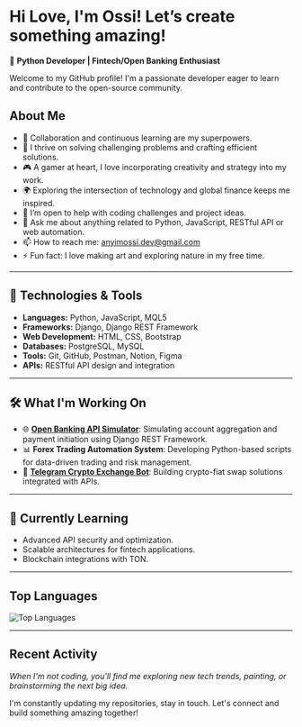 # Hi Love, I'm Ossi! Let’s create something amazing!

🚀 **Python Developer | Fintech/Open Banking Enthusiast** 

Welcome to my GitHub profile! I'm a passionate developer eager to learn and contribute to the open-source community.

## About Me

- 🤝 Collaboration and continuous learning are my superpowers.
- 🌟 I thrive on solving challenging problems and crafting efficient solutions.  
- 🎮 A gamer at heart, I love incorporating creativity and strategy into my work.  
- 🌍 Exploring the intersection of technology and global finance keeps me inspired.  
- 🤔 I’m open to help with coding challenges and project ideas.
- 💬 Ask me about anything related to Python, JavaScript, RESTful API or web automation.
- 📫 How to reach me: [anyimossi.dev@gmail.com](mailto:anyimossi.dev@gmail.com)
- ⚡ Fun fact: I love making art and exploring nature in my free time.

---

## 🔧 **Technologies & Tools**

- **Languages:** Python, JavaScript, MQL5  
- **Frameworks:** Django, Django REST Framework  
- **Web Development:** HTML, CSS, Bootstrap  
- **Databases:** PostgreSQL, MySQL  
- **Tools:** Git, GitHub, Postman, Notion, Figma  
- **APIs:** RESTful API design and integration  

---

## 🛠️ **What I'm Working On**

- 🌐 **[Open Banking API Simulator](https://github.com/SilverbackOssi/Open-Banking-Api-Simulator)**: Simulating account aggregation and payment initiation using Django REST Framework.
- 📊 **Forex Trading Automation System**: Developing Python-based scripts for data-driven trading and risk management.
- 💼 **[Telegram Crypto Exchange Bot](https://github.com/SilverbackOssi/Telegram-Crypto-Exchange-Bot-V1.02)**: Building crypto-fiat swap solutions integrated with APIs.

---

## 🌱 **Currently Learning**

- Advanced API security and optimization.
- Scalable architectures for fintech applications.
- Blockchain integrations with TON.

---

## Top Languages

![Top Languages](https://github-readme-stats.vercel.app/api/top-langs/?username=SilverbackOssi&layout=compact&theme=radical)

---

## Recent Activity

<!--START_SECTION:activity-->
<!--END_SECTION:activity-->
_When I'm not coding, you'll find me exploring new tech trends, painting, or brainstorming the next big idea._

I'm constantly updating my repositories, stay in touch. Let's connect and build something amazing together!
